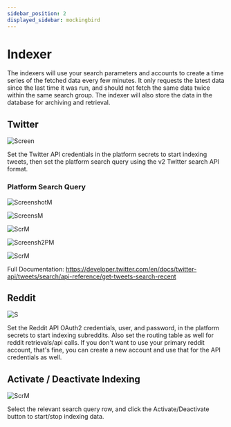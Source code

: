 ```yaml
---
sidebar_position: 2
displayed_sidebar: mockingbird
---
```


# Indexer

The indexers will use your search parameters and accounts to create a time series of the fetched data every few minutes.
It only requests the latest data since the last time it was run, and should not fetch the same data twice within the
same search group. The indexer will also store the data in the database for archiving and retrieval.

## Twitter

![Screen](https://github.com/zeus-fyi/zeus/assets/17446735/2b32bdaa-216d-4379-8006-679cc26bd2c6)

Set the Twitter API credentials in the platform secrets to start indexing tweets,
then set the platform search query using the v2 Twitter search API format.

### Platform Search Query

![ScreenshotM](https://github.com/zeus-fyi/zeus/assets/17446735/067a6fc7-8b0c-4687-8c79-747c9f09ce58)

![ScreensM](https://github.com/zeus-fyi/zeus/assets/17446735/d862eaac-2462-4ce2-b0ca-09f97df714fc)

![ScrM](https://github.com/zeus-fyi/zeus/assets/17446735/a411ed5b-9981-4b72-a819-50f8f25adf2b)

![Screensh2PM](https://github.com/zeus-fyi/zeus/assets/17446735/87528c34-8b1d-4813-9af8-c062eabbbc6b)

![ScrM](https://github.com/zeus-fyi/zeus/assets/17446735/6a11c27e-a28b-417a-a34a-8a677df07b27)

Full
Documentation: https://developer.twitter.com/en/docs/twitter-api/tweets/search/api-reference/get-tweets-search-recent

## Reddit

![S](https://github.com/zeus-fyi/zeus/assets/17446735/d2ca5fe5-b191-42fc-a769-ee4f9ca4aaf3)

Set the Reddit API OAuth2 credentials, user, and password, in the platform secrets to start indexing subreddits.
Also set the routing table as well for reddit retrievals/api calls. If you don't want to use your primary reddit
account, that's fine, you can create a new account and use that for the API credentials as well.


## Activate / Deactivate Indexing

![ScrM](https://github.com/zeus-fyi/zeus/assets/17446735/b9bb2c6e-58b3-467e-b45a-c59a7bf067e2)

Select the relevant search query row, and click the Activate/Deactivate button to start/stop indexing data.